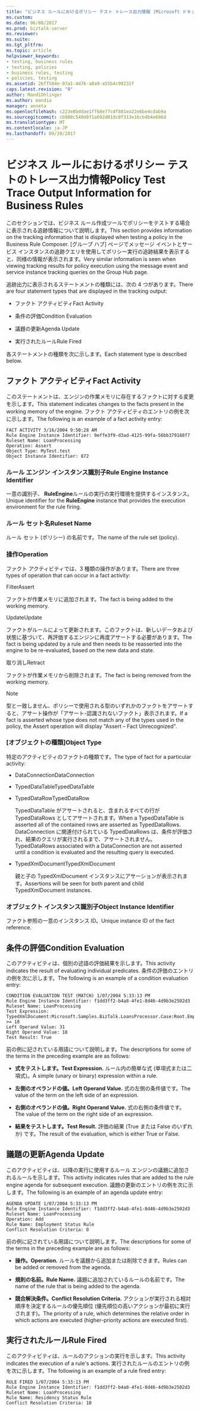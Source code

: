 ```yaml
---
title: "ビジネス ルールにおけるポリシー テスト トレース出力情報 |Microsoft ドキュメント"
ms.custom: 
ms.date: 06/08/2017
ms.prod: biztalk-server
ms.reviewer: 
ms.suite: 
ms.tgt_pltfrm: 
ms.topic: article
helpviewer_keywords:
- testing, business rules
- testing, policies
- business rules, testing
- policies, testing
ms.assetid: 26ff584e-97a1-4d76-a8a9-a55b4c99231f
caps.latest.revision: "8"
author: MandiOhlinger
ms.author: mandia
manager: anneta
ms.openlocfilehash: c223e8bddae1ff68e77cdf881ea22e6be4cdab9a
ms.sourcegitcommit: cb908c540d8f1a692d01dc8f313e16cb4b4e696d
ms.translationtype: MT
ms.contentlocale: ja-JP
ms.lasthandoff: 09/20/2017
---
```

# <a name="policy-test-trace-output-information-for-business-rules"></a><span data-ttu-id="fda9d-102">ビジネス ルールにおけるポリシー テストのトレース出力情報</span><span class="sxs-lookup"><span data-stu-id="fda9d-102">Policy Test Trace Output Information for Business Rules</span></span>
<span data-ttu-id="fda9d-103">このセクションでは、ビジネス ルール作成ツールでポリシーをテストする場合に表示される追跡情報について説明します。</span><span class="sxs-lookup"><span data-stu-id="fda9d-103">This section provides information on the tracking information that is displayed when testing a policy in the Business Rule Composer.</span></span> <span data-ttu-id="fda9d-104">[グループ ハブ] ページでメッセージ イベントとサービス インスタンスの追跡クエリを使用してポリシー実行の追跡結果を表示すると、同様の情報が表示されます。</span><span class="sxs-lookup"><span data-stu-id="fda9d-104">Very similar information is seen when viewing tracking results for policy execution using the message event and service instance tracking queries on the Group Hub page.</span></span>  
  
 <span data-ttu-id="fda9d-105">追跡出力に表示されるステートメントの種類には、次の 4 つがあります。</span><span class="sxs-lookup"><span data-stu-id="fda9d-105">There are four statement types that are displayed in the tracking output:</span></span>  
  
-   <span data-ttu-id="fda9d-106">ファクト アクティビティ</span><span class="sxs-lookup"><span data-stu-id="fda9d-106">Fact Activity</span></span>  
  
-   <span data-ttu-id="fda9d-107">条件の評価</span><span class="sxs-lookup"><span data-stu-id="fda9d-107">Condition Evaluation</span></span>  
  
-   <span data-ttu-id="fda9d-108">議題の更新</span><span class="sxs-lookup"><span data-stu-id="fda9d-108">Agenda Update</span></span>  
  
-   <span data-ttu-id="fda9d-109">実行されたルール</span><span class="sxs-lookup"><span data-stu-id="fda9d-109">Rule Fired</span></span>  
  
 <span data-ttu-id="fda9d-110">各ステートメントの種類を次に示します。</span><span class="sxs-lookup"><span data-stu-id="fda9d-110">Each statement type is described below.</span></span>  
  
## <a name="fact-activity"></a><span data-ttu-id="fda9d-111">ファクト アクティビティ</span><span class="sxs-lookup"><span data-stu-id="fda9d-111">Fact Activity</span></span>  
 <span data-ttu-id="fda9d-112">このステートメントは、エンジンの作業メモリに存在するファクトに対する変更を示します。</span><span class="sxs-lookup"><span data-stu-id="fda9d-112">This statement indicates changes to the facts present in the working memory of the engine.</span></span> <span data-ttu-id="fda9d-113">ファクト アクティビティのエントリの例を次に示します。</span><span class="sxs-lookup"><span data-stu-id="fda9d-113">The following is an example of a fact activity entry:</span></span>  
  
```  
FACT ACTIVITY 3/16/2004 9:50:28 AM  
Rule Engine Instance Identifier: 9effe3f9-d3ad-4125-99fa-56bb379188f7  
Ruleset Name: LoanProcessing  
Operation: Assert  
Object Type: MyTest.test  
Object Instance Identifier: 872  
```  
  
### <a name="rule-engine-instance-identifier"></a><span data-ttu-id="fda9d-114">ルール エンジン インスタンス識別子</span><span class="sxs-lookup"><span data-stu-id="fda9d-114">Rule Engine Instance Identifier</span></span>  
 <span data-ttu-id="fda9d-115">一意の識別子、 **RuleEngine**ルールの実行の実行環境を提供するインスタンス。</span><span class="sxs-lookup"><span data-stu-id="fda9d-115">Unique identifier for the **RuleEngine** instance that provides the execution environment for the rule firing.</span></span>  
  
### <a name="ruleset-name"></a><span data-ttu-id="fda9d-116">ルール セット名</span><span class="sxs-lookup"><span data-stu-id="fda9d-116">Ruleset Name</span></span>  
 <span data-ttu-id="fda9d-117">ルール セット (ポリシー) の名前です。</span><span class="sxs-lookup"><span data-stu-id="fda9d-117">The name of the rule set (policy).</span></span>  
  
### <a name="operation"></a><span data-ttu-id="fda9d-118">操作</span><span class="sxs-lookup"><span data-stu-id="fda9d-118">Operation</span></span>  
 <span data-ttu-id="fda9d-119">ファクト アクティビティでは、3 種類の操作があります。</span><span class="sxs-lookup"><span data-stu-id="fda9d-119">There are three types of operation that can occur in a fact activity:</span></span>  
  
 <span data-ttu-id="fda9d-120">Filter</span><span class="sxs-lookup"><span data-stu-id="fda9d-120">Assert</span></span>  
  
 <span data-ttu-id="fda9d-121">ファクトが作業メモリに追加されます。</span><span class="sxs-lookup"><span data-stu-id="fda9d-121">The fact is being added to the working memory.</span></span>  
  
 <span data-ttu-id="fda9d-122">Update</span><span class="sxs-lookup"><span data-stu-id="fda9d-122">Update</span></span>  
  
 <span data-ttu-id="fda9d-123">ファクトがルールによって更新されます。このファクトは、新しいデータおよび状態に基づいて、再評価するエンジンに再度アサートする必要があります。</span><span class="sxs-lookup"><span data-stu-id="fda9d-123">The fact is being updated by a rule and then needs to be reasserted into the engine to be re-evaluated, based on the new data and state.</span></span>  
  
 <span data-ttu-id="fda9d-124">取り消し</span><span class="sxs-lookup"><span data-stu-id="fda9d-124">Retract</span></span>  
  
 <span data-ttu-id="fda9d-125">ファクトが作業メモリから削除されます。</span><span class="sxs-lookup"><span data-stu-id="fda9d-125">The fact is being removed from the working memory.</span></span>  
  
> [!NOTE]
>  <span data-ttu-id="fda9d-126">型と一致しません、ポリシーで使用される型のいずれかのファクトをアサートすると、アサート操作が「アサート-認識されないファクト」表示されます。</span><span class="sxs-lookup"><span data-stu-id="fda9d-126">If a fact is asserted whose type does not match any of the types used in the policy, the Assert operation will display "Assert – Fact Unrecognized".</span></span>  
  
### <a name="object-type"></a><span data-ttu-id="fda9d-127">[オブジェクトの種類]</span><span class="sxs-lookup"><span data-stu-id="fda9d-127">Object Type</span></span>  
 <span data-ttu-id="fda9d-128">特定のアクティビティのファクトの種類です。</span><span class="sxs-lookup"><span data-stu-id="fda9d-128">The type of fact for a particular activity:</span></span>  
  
-   <span data-ttu-id="fda9d-129">DataConnection</span><span class="sxs-lookup"><span data-stu-id="fda9d-129">DataConnection</span></span>  
  
-   <span data-ttu-id="fda9d-130">TypedDataTable</span><span class="sxs-lookup"><span data-stu-id="fda9d-130">TypedDataTable</span></span>  
  
-   <span data-ttu-id="fda9d-131">TypedDataRow</span><span class="sxs-lookup"><span data-stu-id="fda9d-131">TypedDataRow</span></span>  
  
     <span data-ttu-id="fda9d-132">TypedDataTable がアサートされると、含まれるすべての行が TypedDataRows としてアサートされます。</span><span class="sxs-lookup"><span data-stu-id="fda9d-132">When a TypedDataTable is asserted all of the contained rows are asserted as TypedDataRows.</span></span>  <span data-ttu-id="fda9d-133">DataConnection に関連付けられている TypedDataRows は、条件が評価され、結果のクエリが実行されるまで、アサートされません。</span><span class="sxs-lookup"><span data-stu-id="fda9d-133">TypedDataRows associated with a DataConnection are not asserted until a condition is evaluated and the resulting query is executed.</span></span>  
  
-   <span data-ttu-id="fda9d-134">TypedXmlDocument</span><span class="sxs-lookup"><span data-stu-id="fda9d-134">TypedXmlDocument</span></span>  
  
     <span data-ttu-id="fda9d-135">親と子の TypedXmlDocument インスタンスにアサーションが表示されます。</span><span class="sxs-lookup"><span data-stu-id="fda9d-135">Assertions will be seen for both parent and child TypedXmlDocument instances.</span></span>  
  
### <a name="object-instance-identifier"></a><span data-ttu-id="fda9d-136">オブジェクト インスタンス識別子</span><span class="sxs-lookup"><span data-stu-id="fda9d-136">Object Instance Identifier</span></span>  
 <span data-ttu-id="fda9d-137">ファクト参照の一意のインスタンス ID。</span><span class="sxs-lookup"><span data-stu-id="fda9d-137">Unique instance ID of the fact reference.</span></span>  
  
## <a name="condition-evaluation"></a><span data-ttu-id="fda9d-138">条件の評価</span><span class="sxs-lookup"><span data-stu-id="fda9d-138">Condition Evaluation</span></span>  
 <span data-ttu-id="fda9d-139">このアクティビティは、個別の述語の評価結果を示します。</span><span class="sxs-lookup"><span data-stu-id="fda9d-139">This activity indicates the result of evaluating individual predicates.</span></span> <span data-ttu-id="fda9d-140">条件の評価のエントリの例を次に示します。</span><span class="sxs-lookup"><span data-stu-id="fda9d-140">The following is an example of a condition evaluation entry:</span></span>  
  
```  
CONDITION EVALUATION TEST (MATCH) 1/07/2004 5:33:13 PM  
Rule Engine Instance Identifier: f1dd3ff2-b4a8-4fe1-8d46-4d9b3e2502d3  
Ruleset Name: LoanProcessing  
Test Expression: TypedXmlDocument:Microsoft.Samples.BizTalk.LoansProcessor.Case:Root.EmploymentType/TimeInMonths >= 18  
Left Operand Value: 31  
Right Operand Value: 18  
Test Result: True  
```  
  
 <span data-ttu-id="fda9d-141">前の例に記されている用語について説明します。</span><span class="sxs-lookup"><span data-stu-id="fda9d-141">The descriptions for some of the terms in the preceding example are as follows:</span></span>  
  
-   <span data-ttu-id="fda9d-142">**式をテストします。**</span><span class="sxs-lookup"><span data-stu-id="fda9d-142">**Test Expression.**</span></span> <span data-ttu-id="fda9d-143">ルール内の簡単な式 (単項式または二項式)。</span><span class="sxs-lookup"><span data-stu-id="fda9d-143">A simple (unary or binary) expression within a rule.</span></span>  
  
-   <span data-ttu-id="fda9d-144">**左側のオペランドの値。**</span><span class="sxs-lookup"><span data-stu-id="fda9d-144">**Left Operand Value.**</span></span> <span data-ttu-id="fda9d-145">式の左側の条件値です。</span><span class="sxs-lookup"><span data-stu-id="fda9d-145">The value of the term on the left side of an expression.</span></span>  
  
-   <span data-ttu-id="fda9d-146">**右側のオペランドの値。**</span><span class="sxs-lookup"><span data-stu-id="fda9d-146">**Right Operand Value.**</span></span> <span data-ttu-id="fda9d-147">式の右側の条件値です。</span><span class="sxs-lookup"><span data-stu-id="fda9d-147">The value of the term on the right side of an expression.</span></span>  
  
-   <span data-ttu-id="fda9d-148">**結果をテストします。**</span><span class="sxs-lookup"><span data-stu-id="fda9d-148">**Test Result.**</span></span> <span data-ttu-id="fda9d-149">評価の結果 (True または False のいずれか) です。</span><span class="sxs-lookup"><span data-stu-id="fda9d-149">The result of the evaluation, which is either True or False.</span></span>  
  
## <a name="agenda-update"></a><span data-ttu-id="fda9d-150">議題の更新</span><span class="sxs-lookup"><span data-stu-id="fda9d-150">Agenda Update</span></span>  
 <span data-ttu-id="fda9d-151">このアクティビティは、以降の実行に使用するルール エンジンの議題に追加されるルールを示します。</span><span class="sxs-lookup"><span data-stu-id="fda9d-151">This activity indicates rules that are added to the rule engine agenda for subsequent execution.</span></span> <span data-ttu-id="fda9d-152">議題の更新のエントリの例を次に示します。</span><span class="sxs-lookup"><span data-stu-id="fda9d-152">The following is an example of an agenda update entry:</span></span>  
  
```  
AGENDA UPDATE 1/07/2004 5:33:13 PM  
Rule Engine Instance Identifier: f1dd3ff2-b4a8-4fe1-8d46-4d9b3e2502d3  
Ruleset Name: LoanProcessing  
Operation: Add  
Rule Name: Employment Status Rule  
Conflict Resolution Criteria: 0  
```  
  
 <span data-ttu-id="fda9d-153">前の例に記されている用語について説明します。</span><span class="sxs-lookup"><span data-stu-id="fda9d-153">The descriptions for some of the terms in the preceding example are as follows:</span></span>  
  
-   <span data-ttu-id="fda9d-154">**操作。**</span><span class="sxs-lookup"><span data-stu-id="fda9d-154">**Operation.**</span></span> <span data-ttu-id="fda9d-155">ルールを議題から追加または削除できます。</span><span class="sxs-lookup"><span data-stu-id="fda9d-155">Rules can be added or removed from the agenda.</span></span>  
  
-   <span data-ttu-id="fda9d-156">**規則の名前。**</span><span class="sxs-lookup"><span data-stu-id="fda9d-156">**Rule Name.**</span></span> <span data-ttu-id="fda9d-157">議題に追加されているルールの名前です。</span><span class="sxs-lookup"><span data-stu-id="fda9d-157">The name of the rule that is being added to the agenda.</span></span>  
  
-   <span data-ttu-id="fda9d-158">**競合解決条件。**</span><span class="sxs-lookup"><span data-stu-id="fda9d-158">**Conflict Resolution Criteria.**</span></span> <span data-ttu-id="fda9d-159">アクションが実行される相対順序を決定するルールの優先順位 (優先順位の高いアクションが最初に実行されます)。</span><span class="sxs-lookup"><span data-stu-id="fda9d-159">The priority of a rule, which determines the relative order in which actions are executed (higher-priority actions are executed first).</span></span>  
  
## <a name="rule-fired"></a><span data-ttu-id="fda9d-160">実行されたルール</span><span class="sxs-lookup"><span data-stu-id="fda9d-160">Rule Fired</span></span>  
 <span data-ttu-id="fda9d-161">このアクティビティは、ルールのアクションの実行を示します。</span><span class="sxs-lookup"><span data-stu-id="fda9d-161">This activity indicates the execution of a rule's actions.</span></span> <span data-ttu-id="fda9d-162">実行されたルールのエントリの例を次に示します。</span><span class="sxs-lookup"><span data-stu-id="fda9d-162">The following is an example of a rule fired entry:</span></span>  
  
```  
RULE FIRED 1/07/2004 5:33:13 PM  
Rule Engine Instance Identifier: f1dd3ff2-b4a8-4fe1-8d46-4d9b3e2502d3  
Ruleset Name: LoanProcessing  
Rule Name: Residency Status Rule  
Conflict Resolution Criteria: 10  
```